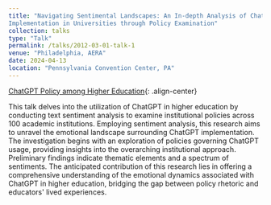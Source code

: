 ```yaml
---
title: "Navigating Sentimental Landscapes: An In-depth Analysis of ChatGPT
Implementation in Universities through Policy Examination"
collection: talks
type: "Talk"
permalink: /talks/2012-03-01-talk-1
venue: "Philadelphia, AERA"
date: 2024-04-13
location: "Pennsylvania Convention Center, PA"
---
```

[ChatGPT Policy among Higher Education](images/chatgpt_policy.png){: .align-center}

This talk delves into the utilization of ChatGPT in higher education by conducting text sentiment analysis to examine institutional policies across 100 academic institutions. Employing sentiment analysis, this research aims to unravel the emotional landscape surrounding ChatGPT implementation. The investigation begins with an exploration of policies governing ChatGPT usage, providing insights into the overarching institutional approach. Preliminary findings indicate thematic elements and a spectrum of sentiments. The anticipated contribution of this research lies in offering a comprehensive understanding of the emotional dynamics associated with ChatGPT in higher education, bridging the gap between policy rhetoric and educators' lived experiences.

